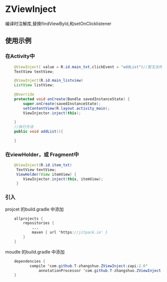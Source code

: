 # ZViewInject
编译时注解库,替换findViewById,和setOnClicklistener
## 使用示例
### 在Activity中

```java
    @ViewInject( value = R.id.main_txt,clickEvent = "addList")//暂无法传参，此处写方法名
    TextView textView;

    @ViewInject(R.id.main_listview)
    ListView listView;
    
    @Override
    protected void onCreate(Bundle savedInstanceState) {
        super.onCreate(savedInstanceState);
        setContentView(R.layout.activity_main);
        ViewInjector.inject(this);
      
    }
    //执行方法
    public void addList(){
    
    }
```

### 在viewHolder，或 Fragment中
```java
    @ViewInject(R.id.item_txt)
     TextView textView;
     ViewHolder(View itemView) {
        ViewInjector.inject(this, itemView);
     }
```   
### 引入

projcet 的build.gradle 中添加

```java
    allprojects {
		repositories {
			...
			maven { url 'https://jitpack.io' }
		}
	}
```
moudle 的build.gradle 中添加
```java
    dependencies {
	       compile 'com.github.T-zhangshuo.ZViewInject:zapi:2.0'
    	       annotationProcessor 'com.github.T-zhangshuo.ZViewInject:zcompiler:2.0'
	}
```

